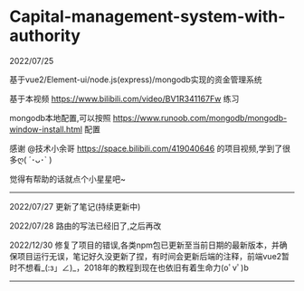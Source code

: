 # Capital-management-system-with-authority

2022/07/25

基于vue2/Element-ui/node.js(express)/mongodb实现的资金管理系统

基于本视频 https://www.bilibili.com/video/BV1R341167Fw 练习

mongodb本地配置,可以按照 https://www.runoob.com/mongodb/mongodb-window-install.html 配置

感谢 @技术小余哥 https://space.bilibili.com/419040646 的项目视频,学到了很多ღ( ´･ᴗ･` )

觉得有帮助的话就点个小星星吧~

***
2022/07/27
更新了笔记(持续更新中)

2022/07/28
路由的写法已经旧了,之后再改

2022/12/30
修复了项目的错误,各类npm包已更新至当前日期的最新版本，并确保项目运行无误，笔记好久没更新了捏，有时间会更新后端的注释，前端vue2暂时不想看_(:з」∠)_，2018年的教程到现在也依旧有着生命力(oﾟvﾟ)b

***

